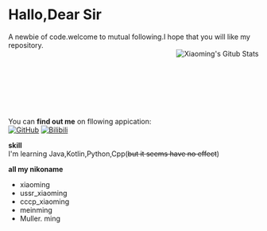 

<!--
**meinming/meinming** is a ✨ _special_ ✨ repository because its `README.md` (this file) appears on your GitHub profile.

Here are some ideas to get you started:

- 🔭 I’m currently working on ...
- 🌱 I’m currently learning ...
- 👯 I’m looking to collaborate on ...
- 🤔 I’m looking for help with ...
- 💬 Ask me about ...
- 📫 How to reach me: ...
- 😄 Pronouns: ...
- ⚡ Fun fact: ...
-->
# Hallo,Dear Sir
A newbie of code.welcome to mutual following.I hope that you will like my repository.
<br>
<a href="https://github.com/anuraghazra/github-readme-stats">
  <img src="https://github-readme-stats.vercel.app/api?username=meinming&show_icons=true&theme=react" align="right" alt="Xiaoming's Gitub Stats">
</a>
<br><br><br><br><br><br><br><br>
You can **find out me** on fllowing appication:<br>
[![GitHub](https://img.shields.io/badge/dynamic/json?logo=github&label=GitHub&labelColor=495867&color=495867&query=%24.data.totalSubs&url=https%3A%2F%2Fapi.spencerwoo.com%2Fsubstats%2F%3Fsource%3Dgithub%26queryKey%3Dmeinming&style=flat-square)](https://github.com/meinming)
[![Bilibili](https://img.shields.io/badge/dynamic/json?logo=bilibili&label=Bilibili&labelColor=495867&color=495867&query=%24.data.totalSubs&url=https%3A%2F%2Fapi.spencerwoo.com%2Fsubstats%2F%3Fsource%3Dbilibili%26queryKey%3D470466853&style=flat-square)](https://space.bilibili.com/470466853)


**skill**
<br>
I'm learning Java,Kotlin,Python,Cpp(~~but it seems have no effect~~)

**all my nikoname**
- xiaoming
- ussr_xiaoming
- cccp_xiaoming
- meinming
- Muller. ming

